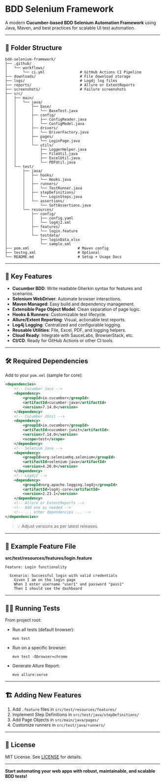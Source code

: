 

# BDD Selenium Framework

A modern **Cucumber-based BDD Selenium Automation Framework** using Java, Maven, and best practices for scalable UI test automation.

---

## 📁 Folder Structure

```plaintext
bdd-selenium-framework/
├── .github/
│   └── workflows/
│       └── ci.yml                # GitHub Actions CI Pipeline
├── downloads/                    # File download storage
├── logs/                         # Log4j log files
├── reports/                      # Allure or ExtentReports
├── screenshots/                  # Failure screenshots
├── src/
│   ├── main/
│   │   └── java/
│   │       ├── base/
│   │       │   └── BaseTest.java
│   │       ├── config/
│   │       │   ├── ConfigReader.java
│   │       │   └── ConfigModel.java
│   │       ├── drivers/
│   │       │   └── DriverFactory.java
│   │       ├── pages/
│   │       │   └── LoginPage.java
│   │       └── utils/
│   │           ├── LoggerHelper.java
│   │           ├── FileUtil.java
│   │           ├── ExcelUtil.java
│   │           └── PDFUtil.java
│   └── test/
│       ├── java/
│       │   ├── hooks/
│       │   │   └── Hooks.java
│       │   ├── runners/
│       │   │   └── TestRunner.java
│       │   ├── stepDefinitions/
│       │   │   └── LoginSteps.java
│       │   └── assertions/
│       │       └── SoftAssertions.java
│       └── resources/
│           ├── config/
│           │   ├── config.yaml
│           │   └── log4j2.xml
│           ├── features/
│           │   └── login.feature
│           └── testdata/
│               ├── loginData.xlsx
│               └── sample.xml
├── pom.xml                      # Maven config
├── testng.xml                   # Optional
└── README.md                    # Setup + Usage Docs
```

---

## 🚀 Key Features

- **Cucumber BDD**: Write readable Gherkin syntax for features and scenarios.
- **Selenium WebDriver**: Automate browser interactions.
- **Maven Managed**: Easy build and dependency management.
- **Extensible Page Object Model**: Clean separation of page logic.
- **Hooks & Runners**: Customizable test lifecycle.
- **Allure/Extent Reporting**: Visual, actionable test reports.
- **Log4j Logging**: Centralized and configurable logging.
- **Reusable Utilities**: File, Excel, PDF, and logging helpers.
- **Cloud Ready**: Integrate with SauceLabs, BrowserStack, etc.
- **CI/CD**: Ready for GitHub Actions or other CI tools.

---

## 🛠️ Required Dependencies

Add to your `pom.xml` (sample for core):

```xml
<dependencies>
    <!-- Cucumber Java -->
    <dependency>
        <groupId>io.cucumber</groupId>
        <artifactId>cucumber-java</artifactId>
        <version>7.14.0</version>
    </dependency>
    <!-- Cucumber JUnit -->
    <dependency>
        <groupId>io.cucumber</groupId>
        <artifactId>cucumber-junit</artifactId>
        <version>7.14.0</version>
        <scope>test</scope>
    </dependency>
    <!-- Selenium Java -->
    <dependency>
        <groupId>org.seleniumhq.selenium</groupId>
        <artifactId>selenium-java</artifactId>
        <version>4.20.0</version>
    </dependency>
    <!-- Log4j2 -->
    <dependency>
        <groupId>org.apache.logging.log4j</groupId>
        <artifactId>log4j-core</artifactId>
        <version>2.23.1</version>
    </dependency>
    <!-- Allure or ExtentReports -->
    <!-- Add one as needed -->
    <!-- ... other dependencies ... -->
</dependencies>
```

> 💡 Adjust versions as per latest releases.

---

## 📝 Example Feature File

**src/test/resources/features/login.feature**
```gherkin
Feature: Login functionality

  Scenario: Successful login with valid credentials
    Given I am on the login page
    When I enter username "user1" and password "pass1"
    Then I should see the dashboard
```

---

## 🏃‍♂️ Running Tests

From project root:

- Run all tests (default browser):  
  ```
  mvn test
  ```

- Run on a specific browser:  
  ```
  mvn test -Dbrowser=chrome
  ```

- Generate Allure Report:  
  ```
  mvn allure:serve
  ```

---

## 🏗️ Adding New Features

1. Add `.feature` files in `src/test/resources/features/`
2. Implement Step Definitions in `src/test/java/stepDefinitions/`
3. Add Page Objects in `src/main/java/pages/`
4. Customize runners in `src/test/java/runners/`

---

## 📄 License

MIT License. See [LICENSE](LICENSE) for details.

---

**Start automating your web apps with robust, maintainable, and scalable BDD tests!**
